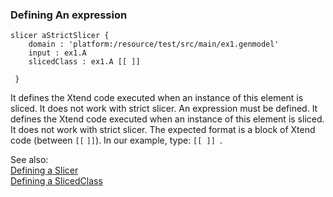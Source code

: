 ### <a name="Defining-An-expression"></a>Defining An expression

```
slicer aStrictSlicer {
 	domain : 'platform:/resource/test/src/main/ex1.genmodel' 
 	input : ex1.A 
 	slicedClass : ex1.A [[ ]]
 
 }
```
It defines the Xtend code executed when an instance of this element is sliced. It does not work with strict slicer. An expression must be defined. It defines the Xtend code executed when an instance of this element is sliced. It does not work with strict slicer. The expected format is a block of Xtend code (between `[[` `]]`). In our example, type: `[[ ]]
 `.


See also:<br/>
[Defining a Slicer](Defining-a-Slicer)<br/>
[Defining a SlicedClass](Defining-a-SlicedClass)
